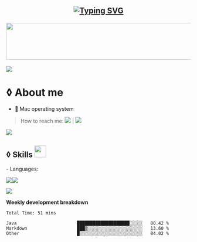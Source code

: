 <h2 align="center">
  
  
[![Typing SVG](https://readme-typing-svg.herokuapp.com?size=35&color=F6F6F6&width=500&lines=My+name+is+Basil;Thank's+for+your+visit)](https://git.io/typing-svg)


  <img src="https://media.giphy.com/media/tIHktzgRi8yjIplFVI/giphy.gif" width="1000" height="100" />
  
</h2>









<a href="https://www.youtube.com/watch?v=dQw4w9WgXcQ"><img src="https://user-images.githubusercontent.com/73097560/115834477-dbab4500-a447-11eb-908a-139a6edaec5c.gif"></a>


# ◊ About me  
-  Mac operating system 
> How to reach me: 
 [<img src="https://img.icons8.com/fluency/30/000000/email-open.png"/>](mailto:basilbenaziz@gmail.com) |
 [<img src="https://img.icons8.com/fluency/30/000000/twitter.png"/>](https://twitter.com/basilbenaziz)





<a href="https://www.youtube.com/watch?v=dQw4w9WgXcQ"><img src="https://user-images.githubusercontent.com/73097560/115834477-dbab4500-a447-11eb-908a-139a6edaec5c.gif"></a>



<h2> ◊ Skills <img src = "https://media2.giphy.com/media/QssGEmpkyEOhBCb7e1/giphy.gif?cid=ecf05e47a0n3gi1bfqntqmob8g9aid1oyj2wr3ds3mg700bl&rid=giphy.gif" width = 32px> </h2>
- Languages:


<img src="https://img.icons8.com/color/50/000000/java-coffee-cup-logo--v1.png"/><img src="https://img.icons8.com/color/50/000000/c-plus-plus-logo.png"/>




<a href="https://www.youtube.com/watch?v=dQw4w9WgXcQ"><img src="https://user-images.githubusercontent.com/73097560/115834477-dbab4500-a447-11eb-908a-139a6edaec5c.gif"></a>




**Weekly development breakdown**
<!--START_SECTION:waka-->

```text
Total Time: 51 mins

Java                       ████████████████████░░░░░   80.42 %
Markdown                   ███▒░░░░░░░░░░░░░░░░░░░░░   13.60 %
Other                      █░░░░░░░░░░░░░░░░░░░░░░░░   04.02 %
```

<!--END_SECTION:waka-->
